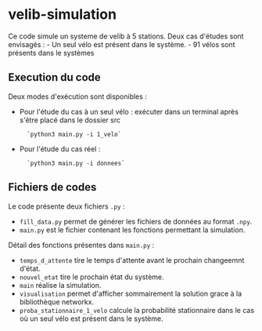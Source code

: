# velib-simulation

Ce code simule un systeme de velib à 5 stations. Deux cas d'études sont envisagés :
    - Un seul vélo est présent dans le système.
    - 91 vélos sont présents dans le systèmes

## Execution du code

Deux modes d'exécution sont disponibles :

- Pour l'étude du cas à un seul vélo : exécuter dans un terminal après s'être placé dans le dossier src

        `python3 main.py -i 1_velo`

- Pour l'étude du cas réel :

        `python3 main.py -i donnees`

## Fichiers de codes

Le code présente deux fichiers `.py` :

- `fill_data.py` permet de générer les fichiers de données au format `.npy`.
- `main.py` est le fichier contenant les fonctions permettant la simulation.

Détail des fonctions présentes dans `main.py` :

- `temps_d_attente` tire le temps d'attente avant le prochain changeemnt d'état.
- `nouvel_etat` tire le prochain état du système.
- `main` réalise la simulation.
- `visualisation` permet d'afficher sommairement la solution grace à la bibliothèque networkx.
- `proba_stationnaire_1_velo` calcule la probabilité stationnaire dans le cas où un seul vélo est présent dans le système.